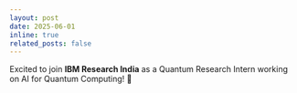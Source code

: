 ```yaml
---
layout: post
date: 2025-06-01
inline: true
related_posts: false
---
```


Excited to join **IBM Research India** as a Quantum Research Intern working on AI for Quantum Computing! :rocket:
